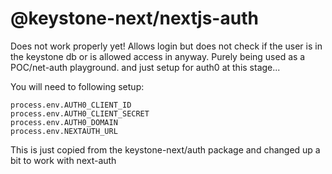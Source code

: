 # @keystone-next/nextjs-auth

Does not work properly yet! Allows login but does not check if the user is in the keystone db or is allowed access in anyway. Purely being used as a POC/net-auth playground. and just setup for auth0 at this stage...

You will need to following setup:
```
process.env.AUTH0_CLIENT_ID
process.env.AUTH0_CLIENT_SECRET
process.env.AUTH0_DOMAIN
process.env.NEXTAUTH_URL
```

This is just copied from the keystone-next/auth package and changed up a bit to work with next-auth